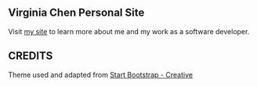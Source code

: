 ## Virginia Chen Personal Site

Visit [my site](http://virginiachen.me) to learn more about me and my work as a software developer.

## CREDITS

<!-- Splash Page Photo by Christian Perner on Unsplash -->

Theme used and adapted from [Start Bootstrap - Creative](https://startbootstrap.com/template-overviews/creative/)
